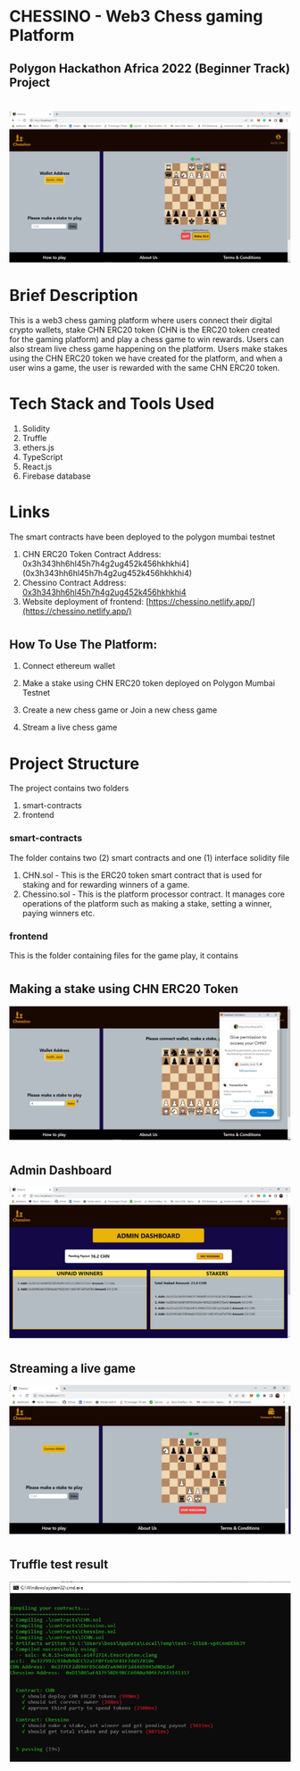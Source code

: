 # CHESSINO - Web3 Chess gaming Platform

## Polygon Hackathon Africa 2022 (Beginner Track) Project

#

![A Live chess game](frontend/src/components/images/live-game.jpg)

#

# Brief Description

This is a web3 chess gaming platform where users connect their digital crypto wallets, stake CHN ERC20 token (CHN is the ERC20 token created for the gaming platform) and play a chess game to win rewards. Users can also stream live chess game happening on the platform. Users make stakes using the CHN ERC20 token we have created for the platform, and when a user wins a game, the user is rewarded with the same CHN ERC20 token.

#

# Tech Stack and Tools Used

1. Solidity
2. Truffle
3. ethers.js
4. TypeScript
5. React.js
6. Firebase database

#

# Links

The smart contracts have been deployed to the polygon mumbai testnet

1. CHN ERC20 Token Contract Address:
   0x3h343hh6hl45h7h4g2ug452k456hkhkhi4](0x3h343hh6hl45h7h4g2ug452k456hkhkhi4)
2. Chessino Contract Address:
   [0x3h343hh6hl45h7h4g2ug452k456hkhkhi4](0x3h343hh6hl45h7h4g2ug452k456hkhkhi4)
3. Website deployment of frontend:
   [https://chessino.netlify.app/](https://chessino.netlify.app/)

#

## How To Use The Platform:

1. Connect ethereum wallet

2. Make a stake using CHN ERC20 token deployed on Polygon Mumbai Testnet

3. Create a new chess game or Join a new chess game

4. Stream a live chess game

#

# Project Structure

The project contains two folders

1. smart-contracts
2. frontend

### smart-contracts

The folder contains two (2) smart contracts and one (1) interface solidity file

1. CHN.sol - This is the ERC20 token smart contract that is used for staking and for rewarding winners of a game.
2. Chessino.sol - This is the platform processor contract. It manages core operations of the platform such as making a stake, setting a winner, paying winners etc.

### frontend

This is the folder containing files for the game play, it contains

#

## Making a stake using CHN ERC20 Token

![A Live chess game](frontend/src/components/images/staking-game.jpg)

#

## Admin Dashboard

![Admin dashboard](frontend/src/components/images/admin.jpg)

#

## Streaming a live game

![Stream live chess game](frontend/src/components/images/watch-live-game.jpg)

#

## Truffle test result

![Stream live chess game](frontend/src/components/images/truffle-test.jpg)
